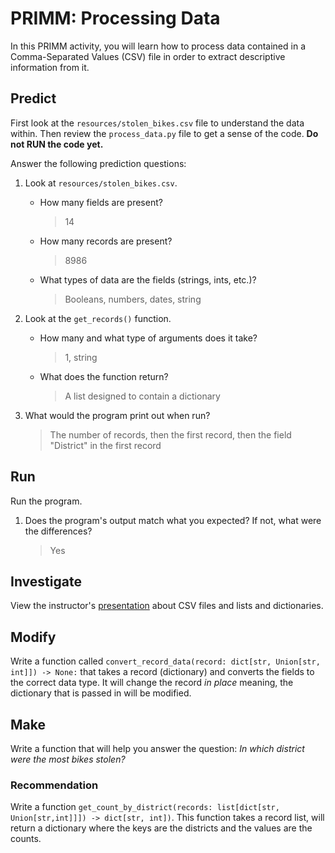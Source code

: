 # PRIMM: Processing Data
In this PRIMM activity, you will learn how to process data contained in a Comma-Separated Values (CSV) file in order to extract descriptive information from it.

## Predict
First look at the `resources/stolen_bikes.csv` file to understand the data within. Then review the `process_data.py` file to get a sense of the code. **Do not RUN the code yet.**

Answer the following prediction questions:
1. Look at `resources/stolen_bikes.csv`.

    - How many fields are present? 
        > 14

    - How many records are present?
        > 8986

    - What types of data are the fields (strings, ints, etc.)?
        > Booleans, numbers, dates, string


2. Look at the `get_records()` function. 

    - How many and what type of arguments does it take?
        > 1, string

    - What does the function return?
        > A list designed to contain a dictionary

3. What would the program print out when run?
    > The number of records, then the first record, then the field "District" in the first record

## Run
Run the program. 
1. Does the program's output match what you expected? If not, what were the differences?
    > Yes

## Investigate
View the instructor's [presentation](https://docs.google.com/presentation/d/186dvW8FcyGPVWGNRolW7RLBhoDX1yBZCGrQT-tGRUuM/edit#slide=id.g32e76c66631_0_7) about CSV files and lists and dictionaries.

## Modify
Write a function called `convert_record_data(record: dict[str, Union[str, int]]) -> None:` that takes a record (dictionary) and converts the fields to the correct data type. It will change the record *in place* meaning, the dictionary that is passed in will be modified.

## Make
Write a function that will help you answer the question: *In which district were the most bikes stolen?*

### Recommendation
Write a function `get_count_by_district(records: list[dict[str, Union[str,int]]]) -> dict[str, int])`. This function takes a record list, will return a dictionary where the keys are the districts and the values are the counts.

